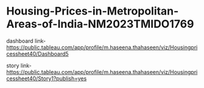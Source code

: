 # Housing-Prices-in-Metropolitan-Areas-of-India-NM2023TMIDO1769

 dashboard link-https://public.tableau.com/app/profile/m.haseena.thahaseen/viz/Housingpricessheet40/Dashboard5

story link- https://public.tableau.com/app/profile/m.haseena.thahaseen/viz/Housingpricessheet40/Story1?publish=yes
